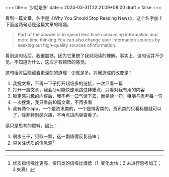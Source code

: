 +++
title = '少就是多'
date = 2024-03-31T22:21:09+08:00
draft = false
+++

看到一篇文章，名字是《Why You Should Stop Reading News》，这个名字加上下面这两句话是这篇文章的精髓。

> Part of the answer is to spend less time consuming information and more time thinking.You can also change your information sources by seeking out high-quality sources ofinformation.

看到这句话后，我很震撼，因为它重塑了我对阅读的理解。事实上，这句话并不少见，不知道为什么，这次才有顿悟的感觉。



这句话背后隐藏着更深刻的道理：少就是多。对我造成的改变是：

1. 我搜文章，不再一下子打开超级多的链接，一次只看一篇
2. 打开一篇文章，我会尽可能快速地跳过非重点，只看对我有用的内容
3. 锁定感兴趣的内容后，我不再一口气读下去，而是读一句，咀嚼与思考每一句
4. 一次搜集，我只看前10篇文章，不再多看
5. 我有两个app，一个是资讯类的，一个是博客类的。资讯类的只看标题就可以了，除非特别感兴趣，不再点进内容查看了。



读只是思考的燃料，因此：

1. 弱水三千，只取一瓢，这一瓢值得反复品味；
2. 只关注优质的信息源[^1]

---

[^1]: 优质指信噪比更高，资讯类的信噪比很低（1. 变化太快；2.未进行思考加工；3.失真）
